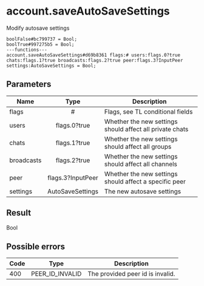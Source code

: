 # account.saveAutoSaveSettings
Modify autosave settings

```
boolFalse#bc799737 = Bool;
boolTrue#997275b5 = Bool;
---functions---
account.saveAutoSaveSettings#d69b8361 flags:# users:flags.0?true chats:flags.1?true broadcasts:flags.2?true peer:flags.3?InputPeer settings:AutoSaveSettings = Bool;
```

## Parameters
| Name | Type | Description |
| ---- | :----: | ----------- |
| flags | # | Flags, see TL conditional fields |
| users | flags.0?true | Whether the new settings should affect all private chats |
| chats | flags.1?true | Whether the new settings should affect all groups |
| broadcasts | flags.2?true | Whether the new settings should affect all channels |
| peer | flags.3?InputPeer | Whether the new settings should affect a specific peer |
| settings | AutoSaveSettings | The new autosave settings |


## Result
Bool

## Possible errors
| Code | Type | Description |
| ---- | :----: | ----------- |
| 400 | PEER_ID_INVALID | The provided peer id is invalid. |

